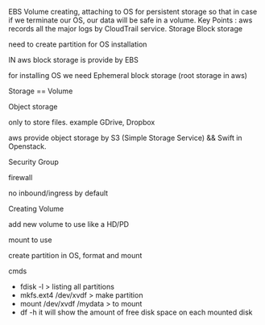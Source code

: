 EBS Volume
creating, attaching to OS for persistent storage so that in case if we terminate our OS, our data will be safe in a volume.
Key Points :
aws records all the major logs by CloudTrail service.
Storage
 Block storage

need to create partition for OS installation

IN aws block storage is provide by EBS

for installing OS we need Ephemeral block storage (root storage in aws)

Storage == Volume

 Object storage

only to store files. example GDrive, Dropbox

aws provide object storage by S3 (Simple Storage Service) && Swift in Openstack.

 Security Group

firewall

no inbound/ingress by default

 Creating Volume

add new volume to use like a HD/PD

mount to use

create partition in OS, format and mount

 cmds

- fdisk -l > listing all partitions
- mkfs.ext4 /dev/xvdf > make partition
- mount /dev/xvdf /mydata > to mount
- df -h it will show the amount of free disk space on each mounted disk
